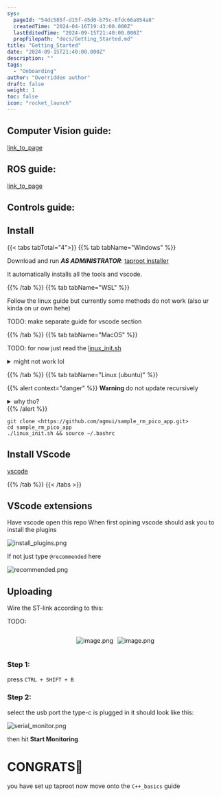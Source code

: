 ```yaml
---
sys:
  pageId: "54dc585f-d15f-45d0-b75c-8fdc66a854a8"
  createdTime: "2024-04-16T19:43:00.000Z"
  lastEditedTime: "2024-09-15T21:40:00.000Z"
  propFilepath: "docs/Getting_Started.md"
title: "Getting_Started"
date: "2024-09-15T21:40:00.000Z"
description: ""
tags:
  - "Onboarding"
author: "Overridden author"
draft: false
weight: 1
toc: false
icon: "rocket_launch"
---
```


## Computer Vision guide:

[link_to_page](86d45bc0-388b-4d26-8848-44f255f73d0e)

## ROS guide:

[link_to_page](3c76c1de-ec8f-46d6-8b0a-294005edc2d5)

## Controls guide:

## Install

{{< tabs tabTotal="4">}}
{{% tab tabName="Windows" %}}

Download and run _**AS ADMINISTRATOR**_: [taproot installer](https://github.com/Thornbots/TeachingFreshies/releases/tag/1.0)

It automatically installs all the tools and vscode.

{{% /tab %}}
{{% tab tabName="WSL" %}}

Follow the linux guide but currently some methods do not work (also ur kinda on ur own hehe)

TODO: make separate guide for vscode section

{{% /tab %}}
{{% tab tabName="MacOS" %}}

TODO: for now just read the [linux_init.sh](https://github.com/agmui/sample_rm_pico_app/blob/main/linux_init.sh)

<details>
<summary>might not work lol</summary>

`brew install libusb pkg-config`

Next install: [vscode](https://code.visualstudio.com/Download)

</details>

{{% /tab %}}
{{% tab tabName="Linux (ubuntu)" %}}

{{% alert context="danger" %}}
**Warning** do not update recursively
<details>
<summary>why tho?</summary>
There are some submodules that may go on for a while (like tinyusb) and I highly
recommend you don't need to get them.
If you want to see what submodules I update just look in `linux_init.sh`
</details>
{{% /alert %}}

```shell
git clone <https://github.com/agmui/sample_rm_pico_app.git>
cd sample_rm_pico_app
./linux_init.sh && source ~/.bashrc
```

## Install VScode

[vscode](https://code.visualstudio.com/Download)

{{% /tab %}}
{{< /tabs >}}

## VScode extensions

Have vscode open this repo
When first opining vscode should ask you to install the plugins

![install_plugins.png](https://prod-files-secure.s3.us-west-2.amazonaws.com/d518164a-d88e-44d1-a4ee-3adb3bd8bce0/89bd30f0-1825-4e77-867b-0a41ce370880/install_plugins.png?X-Amz-Algorithm=AWS4-HMAC-SHA256&X-Amz-Content-Sha256=UNSIGNED-PAYLOAD&X-Amz-Credential=ASIAZI2LB466UA3IYRKA%2F20250207%2Fus-west-2%2Fs3%2Faws4_request&X-Amz-Date=20250207T003554Z&X-Amz-Expires=3600&X-Amz-Security-Token=IQoJb3JpZ2luX2VjEFAaCXVzLXdlc3QtMiJGMEQCIH22mnCKcWRPuxmxvB8oWp5ZzEXwpGV1vzlQB1wNjBALAiAytjutGY%2F7E4zWlBwyJykefkO%2BA1uRE6XWzcAOKaqKcCr%2FAwhpEAAaDDYzNzQyMzE4MzgwNSIMI0LxHEowM5h6L%2F9hKtwDoDqYuMrjPAEqfy8bkQhy37EpvX2LGDdhs575L4ubtJi5kW5Mfn6YvWYP%2FYO6I25L9eEi2kx0l3VgMgH8qJrovfRQXWoxXf1YP%2F%2BDdoYloYC8R02%2Feee431rrL%2BzZybvyiCA%2BEhoZkI6d6ZM67aWPc1VyO6LqpvFJ58jlCx26A2sDb14y5kRXy8vQnEtbXlgc%2FUAaztkrip%2FXDdS1ZPTc%2F4QbmuW9IvYSEl9lvxw6iWr3RQP0ArJwQha4gLcGqkgjqQ6otbkHY7xwdBvwEmFTKsxL%2BOtsyrxWVJ5kpz5HGty4kzaIaYIXB381YwCV2Nw8n9IUfAKmOFmjM7vjFcemnJvtkZ1pU1eN0VMPocBGgwh2Ocg%2Fv5xEUVpdt6pW32H9SdKNDXGeiQCoU7xmLuzR2xd11VlKbD6cTPTJ%2BnckZ5k42RLIJThSqrVxunf4ideTaCImd7ANv304io1NF3Gbxcy67kOl5nCunj%2FV5KzBs%2BEDejPkRGya58wqXObisCzqA0W0BXFKElxgTmgPB3btO%2FwCXJaErBCkHWf9IXBGUvliriJeYUEUsX0B0lm0IAnBTkhndUyoeOs8nJTH4Z%2F6l2ZhjZ1voxgfwES8LM%2BiF6sg0RPK%2BpAUGfARPnowppuVvQY6pgGhFIOa1f93ut9ekMnYrArwS4MUQbFA0iF2vKBSTQXuB2dfp6A9Ybip1A5TJdsXzk%2BACpCkO03u4QIGnXEfXXpWmYIhN5WvI%2BNjOkEHOGVO28YivVoZEBHMmZdi%2FnXegwHZ6UsfiXvnT0Y0oaBGbIItJJxe9vY4KUnmC7P9fL4nErG6Ermofhmjy8BdJXiNl7An7H%2BqHASIKAWurE0cbNhpS8Tlc%2Bc0&X-Amz-Signature=408f9f5047e044ea3340e3ce7d1085be1e36f411245b1ae204d1b91429979047&X-Amz-SignedHeaders=host&x-id=GetObject)

If not just type `@recommended` here  

![recommended.png](https://prod-files-secure.s3.us-west-2.amazonaws.com/d518164a-d88e-44d1-a4ee-3adb3bd8bce0/61e661e9-5d85-4dfc-be0d-8d2097a5e793/recommended.png?X-Amz-Algorithm=AWS4-HMAC-SHA256&X-Amz-Content-Sha256=UNSIGNED-PAYLOAD&X-Amz-Credential=ASIAZI2LB466UA3IYRKA%2F20250207%2Fus-west-2%2Fs3%2Faws4_request&X-Amz-Date=20250207T003554Z&X-Amz-Expires=3600&X-Amz-Security-Token=IQoJb3JpZ2luX2VjEFAaCXVzLXdlc3QtMiJGMEQCIH22mnCKcWRPuxmxvB8oWp5ZzEXwpGV1vzlQB1wNjBALAiAytjutGY%2F7E4zWlBwyJykefkO%2BA1uRE6XWzcAOKaqKcCr%2FAwhpEAAaDDYzNzQyMzE4MzgwNSIMI0LxHEowM5h6L%2F9hKtwDoDqYuMrjPAEqfy8bkQhy37EpvX2LGDdhs575L4ubtJi5kW5Mfn6YvWYP%2FYO6I25L9eEi2kx0l3VgMgH8qJrovfRQXWoxXf1YP%2F%2BDdoYloYC8R02%2Feee431rrL%2BzZybvyiCA%2BEhoZkI6d6ZM67aWPc1VyO6LqpvFJ58jlCx26A2sDb14y5kRXy8vQnEtbXlgc%2FUAaztkrip%2FXDdS1ZPTc%2F4QbmuW9IvYSEl9lvxw6iWr3RQP0ArJwQha4gLcGqkgjqQ6otbkHY7xwdBvwEmFTKsxL%2BOtsyrxWVJ5kpz5HGty4kzaIaYIXB381YwCV2Nw8n9IUfAKmOFmjM7vjFcemnJvtkZ1pU1eN0VMPocBGgwh2Ocg%2Fv5xEUVpdt6pW32H9SdKNDXGeiQCoU7xmLuzR2xd11VlKbD6cTPTJ%2BnckZ5k42RLIJThSqrVxunf4ideTaCImd7ANv304io1NF3Gbxcy67kOl5nCunj%2FV5KzBs%2BEDejPkRGya58wqXObisCzqA0W0BXFKElxgTmgPB3btO%2FwCXJaErBCkHWf9IXBGUvliriJeYUEUsX0B0lm0IAnBTkhndUyoeOs8nJTH4Z%2F6l2ZhjZ1voxgfwES8LM%2BiF6sg0RPK%2BpAUGfARPnowppuVvQY6pgGhFIOa1f93ut9ekMnYrArwS4MUQbFA0iF2vKBSTQXuB2dfp6A9Ybip1A5TJdsXzk%2BACpCkO03u4QIGnXEfXXpWmYIhN5WvI%2BNjOkEHOGVO28YivVoZEBHMmZdi%2FnXegwHZ6UsfiXvnT0Y0oaBGbIItJJxe9vY4KUnmC7P9fL4nErG6Ermofhmjy8BdJXiNl7An7H%2BqHASIKAWurE0cbNhpS8Tlc%2Bc0&X-Amz-Signature=03f8844724f5a88ed395509a9e6ab9324727d58134feae9813c291734f6d97fa&X-Amz-SignedHeaders=host&x-id=GetObject)

## Uploading

Wire the ST-link according to this:

TODO:

<div style="display: flex;flex-direction: row; column-gap:10px; max-width: 630px;justify-content: center;">
<div>

![image.png](https://prod-files-secure.s3.us-west-2.amazonaws.com/d518164a-d88e-44d1-a4ee-3adb3bd8bce0/210ecb78-1116-4d7b-b9b7-2292f66fa2c2/image.png?X-Amz-Algorithm=AWS4-HMAC-SHA256&X-Amz-Content-Sha256=UNSIGNED-PAYLOAD&X-Amz-Credential=ASIAZI2LB466ZUNSGI24%2F20250207%2Fus-west-2%2Fs3%2Faws4_request&X-Amz-Date=20250207T003557Z&X-Amz-Expires=3600&X-Amz-Security-Token=IQoJb3JpZ2luX2VjEFAaCXVzLXdlc3QtMiJHMEUCIGBuo5BdXn1JS1JA5GsPYr2l2jtevc8Fw%2BGPVD%2BMkjQgAiEA%2FCtVrSFYE%2B%2FMF4eldwZS9cVxOifmoVeNLU3EnriRSVAq%2FwMIaRAAGgw2Mzc0MjMxODM4MDUiDB9lBwvgl%2Bk7OuG8tircAwMFgxQDip%2BszTWD3rxj%2BPBrYUYH%2BagJ%2Blt2KZeMla5Sg0WP7HPw67%2F76gp%2B3sZadf%2Ffew0t%2ByNnLXYwjYlrUSypHHlpqZvOMWMhGM4PqDDEQPQmqiQsrC664aFfKXukgmE9N5P6xeF3SLE7h2tTmXfGb0qNLFYieIe61dyE0bul9oiP2eECjqKyA8Ag1Q21NWJbRZ67c18tu4Qmxl%2B0fa35BVjeY%2BCRAdEhhYYsseJ7p0dYbl3dOYpBWKbFCGKyb2yeHE0ofw1amwpuPEDbHkSwabAnJdzYyf%2F6yib7k9Pkjn3PAkWCNFkP5ehvoJL3fs14Gv7Rh%2F0gqhFUbjLpRBboYaif%2F9Kdxk7zt64uXmAITWFJr346xVVejIAD9VYWMJeaygVbRPWx%2B84A%2BLP6LLMXVZ6SjPLBog7hmrYGDw%2BBKMOb%2F0RnKn7TCzeC%2FSyG0YNEzX5lfumqZwK62VPH7Ol7dBMONuzbxEegVsmlBU6VjsNkoXMbUo7UfVD4BZRkJufjgc1gnl44nD1F%2BM7er6y%2FtLjD8qR%2FC1XGyXwNbT0OMAwiMGMybHsBhPQRrH%2Bl5c8GAdePrs6lzd%2FhsJSP4PuTg2LTZi9RFHvkjjCs%2FIOYAAbIrL3flDfkH1mOMICclb0GOqUBNbDITAHrNo1aHEblh5OjDBlcWIQDSjg6VGRZLScI4%2FurVcuhJIFjCy1xwbn27f2QZcd%2Bh8%2B0EVUzxsDLIuajg%2Bw2NCBYqmsAoITqb4Xg8tSrVAL6LeBRCOa2zRQXdKIxbdkhlO%2F86xCrcVyQtePQbJ%2FVhN6VQel8iWk9OspsEraSS0R65qC%2BT5%2B831ng%2FW%2BU9aXwGwyF2nnq25rz6lkTFqrrAmRp&X-Amz-Signature=dec881c56427b3609a92b82fa0990f513205cf1c175ac5b1fddd3f0b6545cd42&X-Amz-SignedHeaders=host&x-id=GetObject)

</div>
<div>

![image.png](https://prod-files-secure.s3.us-west-2.amazonaws.com/d518164a-d88e-44d1-a4ee-3adb3bd8bce0/33a0fd0f-8ca6-4a86-8e09-26e95ded1fff/image.png?X-Amz-Algorithm=AWS4-HMAC-SHA256&X-Amz-Content-Sha256=UNSIGNED-PAYLOAD&X-Amz-Credential=ASIAZI2LB4666RT6BHIZ%2F20250207%2Fus-west-2%2Fs3%2Faws4_request&X-Amz-Date=20250207T003557Z&X-Amz-Expires=3600&X-Amz-Security-Token=IQoJb3JpZ2luX2VjEFAaCXVzLXdlc3QtMiJGMEQCIHGeOg%2BS9k6D4Ydt%2BBlHAO4B%2FDqlfkF%2BKPlNZvwyHfsFAiBJdqnZmexGRv6veYIf3U0t6zQHFSEhSiBd0N6f1qJh2ir%2FAwhpEAAaDDYzNzQyMzE4MzgwNSIM5%2F09TAgfoRo68bIvKtwDvW5Jbvstfqudo0hk1DmQ3A5ryLv2wa%2BopjRTfrKJJhoLstujQpyI3OEKjcEXwUSIA6elh7AiE8QaF1H5GL%2B59cz%2BxuJ7KQAPrrAT2U8N9e886yuwDLp1xV0PL43XDiYPisW33SqZ%2FtNyJtg6lK7C17Q3QiEEPCc%2FGhR2DwbHaghjioA4NTA3hwpRndq9DwSAdqsOIH8y7tGctIU%2FnoHS4iPdV121XBBVITa8VlGJyjs0e7CYCIeDVCi0xtgtl%2Fg0AlC83x4JNodFKBfUIeff5TZVRbHxwht5cfaZWpYz%2FTMPWsjf7m4ezyRNcMbtmcAzOXj6GopHapEpREOVJUxIpxPWipUG7%2BXoli9eQf%2BcEAKxzfla4Sl23pOvJA%2FQ05LV0qXjGpSPTQoa3BMuyDXZEWGmXwqog%2Fx%2FRQpqgCzA95t%2BgP%2BNLKSpQztoQopd31sQp668sLwS2Why9Tz03SqcQgNUKzu8MQpEmUrC3v%2BDLac377o4Pfh83Y7xshhmekFGXfFd%2FBcHLjVMvOfzL3E8AYySE%2BdgMLpysKLwN6kUbopTsAOZoC%2FdNBehbC1lzxM8rL24%2BJuucOssvNCMBXBgESKtNucgbAkQiF19e%2Btg%2BFNe7ZpVnXaYtyBhUH8wxZuVvQY6pgHF3XozP3FJrW1je%2FotqM0WjY67Ub8Fdbpw2mAfIVHmL2UYOAyh68Rdd3SgbQC9nWwZZZNv4VvHDfB%2BLIuRFLGMy8NeTaj%2FdBFT8CNKX7pJruE7J7L3w%2BOCLirmG7cVNRwQg2HdfhtDQGzHhHQH2yrlw3zssrelATWpk8EdNGxRWNGf%2FjgghGaOYCP%2B3u33JQ3yFazEMdQnP%2FaZmDyQrf%2FJYz5XCbLt&X-Amz-Signature=4381a74f214e118fcf41331b722953e84c41765989d63fadda0ce17078ffab1e&X-Amz-SignedHeaders=host&x-id=GetObject)

</div>
</div>

### Step 1:

press `CTRL + SHIFT + B`

### Step 2:

select the usb port the type-c is plugged in it should look like this:

![serial_monitor.png](https://prod-files-secure.s3.us-west-2.amazonaws.com/d518164a-d88e-44d1-a4ee-3adb3bd8bce0/f03f4774-05d4-4393-b6a0-d5efb6d315ab/serial_monitor.png?X-Amz-Algorithm=AWS4-HMAC-SHA256&X-Amz-Content-Sha256=UNSIGNED-PAYLOAD&X-Amz-Credential=ASIAZI2LB466UA3IYRKA%2F20250207%2Fus-west-2%2Fs3%2Faws4_request&X-Amz-Date=20250207T003554Z&X-Amz-Expires=3600&X-Amz-Security-Token=IQoJb3JpZ2luX2VjEFAaCXVzLXdlc3QtMiJGMEQCIH22mnCKcWRPuxmxvB8oWp5ZzEXwpGV1vzlQB1wNjBALAiAytjutGY%2F7E4zWlBwyJykefkO%2BA1uRE6XWzcAOKaqKcCr%2FAwhpEAAaDDYzNzQyMzE4MzgwNSIMI0LxHEowM5h6L%2F9hKtwDoDqYuMrjPAEqfy8bkQhy37EpvX2LGDdhs575L4ubtJi5kW5Mfn6YvWYP%2FYO6I25L9eEi2kx0l3VgMgH8qJrovfRQXWoxXf1YP%2F%2BDdoYloYC8R02%2Feee431rrL%2BzZybvyiCA%2BEhoZkI6d6ZM67aWPc1VyO6LqpvFJ58jlCx26A2sDb14y5kRXy8vQnEtbXlgc%2FUAaztkrip%2FXDdS1ZPTc%2F4QbmuW9IvYSEl9lvxw6iWr3RQP0ArJwQha4gLcGqkgjqQ6otbkHY7xwdBvwEmFTKsxL%2BOtsyrxWVJ5kpz5HGty4kzaIaYIXB381YwCV2Nw8n9IUfAKmOFmjM7vjFcemnJvtkZ1pU1eN0VMPocBGgwh2Ocg%2Fv5xEUVpdt6pW32H9SdKNDXGeiQCoU7xmLuzR2xd11VlKbD6cTPTJ%2BnckZ5k42RLIJThSqrVxunf4ideTaCImd7ANv304io1NF3Gbxcy67kOl5nCunj%2FV5KzBs%2BEDejPkRGya58wqXObisCzqA0W0BXFKElxgTmgPB3btO%2FwCXJaErBCkHWf9IXBGUvliriJeYUEUsX0B0lm0IAnBTkhndUyoeOs8nJTH4Z%2F6l2ZhjZ1voxgfwES8LM%2BiF6sg0RPK%2BpAUGfARPnowppuVvQY6pgGhFIOa1f93ut9ekMnYrArwS4MUQbFA0iF2vKBSTQXuB2dfp6A9Ybip1A5TJdsXzk%2BACpCkO03u4QIGnXEfXXpWmYIhN5WvI%2BNjOkEHOGVO28YivVoZEBHMmZdi%2FnXegwHZ6UsfiXvnT0Y0oaBGbIItJJxe9vY4KUnmC7P9fL4nErG6Ermofhmjy8BdJXiNl7An7H%2BqHASIKAWurE0cbNhpS8Tlc%2Bc0&X-Amz-Signature=0da170fd40f530cb399c7c25f80934962c1f266b47571a80d08c7be6c4857245&X-Amz-SignedHeaders=host&x-id=GetObject)

then hit **Start Monitoring**

# CONGRATS🎉

you have set up taproot now move onto the `C++_basics` guide
